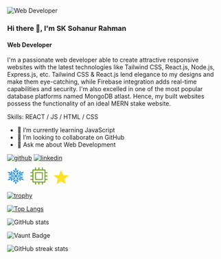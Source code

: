 ![Web Developer](https://media.licdn.com/dms/image/D4E16AQF2VzmWgXVB7Q/profile-displaybackgroundimage-shrink_350_1400/0/1716098859406?e=1727913600&v=beta&t=9Mw86mUOILG77XnWsNTMvzG8DU4vTRtyC_DtesYz6HI)

### Hi there 👋, I'm SK Sohanur Rahman
#### Web Developer

I'm a passionate web developer able to create attractive responsive websites with the latest technologies like Tailwind CSS, React.js, Node.js, Express.js, etc. Tailwind CSS & React.js lend elegance to my designs and make them eye-catching, while Firebase integration adds real-time capabilities and security. I'm also excelled in one of the most popular database platforms named MongoDB atlast. Hence, my built websites possess the functionality of an ideal MERN stake website.

Skills: REACT / JS / HTML / CSS

- 🌱 I’m currently learning JavaScript 
- 👯 I’m looking to collaborate on GitHub 
- 💬 Ask me about Web Development 


[<img src='https://cdn.jsdelivr.net/npm/simple-icons@3.0.1/icons/github.svg' alt='github' height='40'>](https://github.com/Sohan1928)  [<img src='https://cdn.jsdelivr.net/npm/simple-icons@3.0.1/icons/linkedin.svg' alt='linkedin' height='40'>](https://www.linkedin.com/in/sksohanurrahmanofficial/)  

<a href='https://archiveprogram.github.com/'><img src='https://raw.githubusercontent.com/acervenky/animated-github-badges/master/assets/acbadge.gif' width='40' height='40'></a> <a href='https://docs.github.com/en/developers'><img src='https://raw.githubusercontent.com/acervenky/animated-github-badges/master/assets/devbadge.gif' width='40' height='40'></a> <a href='https://stars.github.com/'><img src='https://raw.githubusercontent.com/acervenky/animated-github-badges/master/assets/starbadge.gif' width='35' height='35'></a> 

[![trophy](https://github-profile-trophy.vercel.app/?username=Sohan1928)](https://github.com/ryo-ma/github-profile-trophy)

[![Top Langs](https://github-readme-stats.vercel.app/api/top-langs/?username=Sohan1928)](https://github.com/anuraghazra/github-readme-stats)

![GitHub stats](https://github-readme-stats.vercel.app/api?username=Sohan1928&show_icons=true&count_private=true)  

![Vaunt Badge](https://api.vaunt.dev/v1/github/entities/Sohan1928/contributions?format=svg&private=true)  

![GitHub streak stats](https://streak-stats.demolab.com/?user=Sohan1928)  

